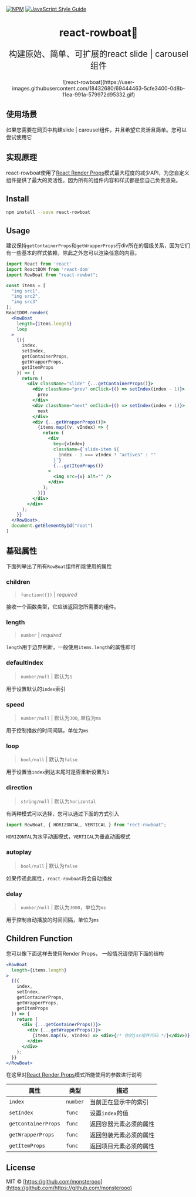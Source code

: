 [![NPM](https://img.shields.io/npm/v/react-rowboat.svg)](https://www.npmjs.com/package/react-rowboat) [![JavaScript Style Guide](https://img.shields.io/badge/code_style-standard-brightgreen.svg)](https://standardjs.com)

<h1 align="center">
  react-rowboat🚣
</h1>

<p align="center" style="font-size: 1.4rem;">
  构建原始、简单、可扩展的react slide | carousel组件
</p>

<p align="center">
![react-rowboat](https://user-images.githubusercontent.com/18432680/69444463-5cfe3400-0d8b-11ea-991a-579972d95332.gif)
<p>

## 使用场景

如果您需要在网页中构建slide | carousel组件，并且希望它灵活且简单。您可以尝试使用它

## 实现原理

react-rowboat使用了[React Render Props](https://github.com/monsterooo/blog/issues/17)模式最大程度的减少API，为您自定义组件提供了最大的灵活性。因为所有的组件内容和样式都是您自己负责渲染。

## Install

```bash
npm install --save react-rowboat
```

## Usage

建议保持`getContainerProps`和`getWrapperProps`行div所在的层级关系，因为它们有一些基本的样式依赖，除此之外您可以渲染任意的内容。

```jsx
import React from 'react'
import ReactDOM from 'react-dom'
import RowBoat from "react-rowbot";

const items = [
  "img src1",
  "img src2",
  "img src3"
];
ReactDOM.render(
  <RowBoat
    length={items.length}
    loop
  >
    {({
      index,
      setIndex,
      getContainerProps,
      getWrapperProps,
      getItemProps
    }) => {
      return (
        <div className="slide" {...getContainerProps()}>
          <div className="prev" onClick={() => setIndex(index - 1)}>
            prev
          </div>
          <div className="next" onClick={() => setIndex(index + 1)}>
            next
          </div>
          <div {...getWrapperProps()}>
            {items.map((v, vIndex) => {
              return (
                <div
                  key={vIndex}
                  className={`slide-item ${
                    index - 1 === vIndex ? "actives" : ""
                  }`}
                  {...getItemProps()}
                >
                  <img src={v} alt="" />
                </div>
              );
            })}
          </div>
        </div>
      );
    }}
  </RowBoat>,
  document.getElementById("root")
)
```

## 基础属性

下面列举出了所有`RowBoat`组件所能使用的属性

### children

> `function({})` | _required_

接收一个函数类型，它应该返回您所需要的组件。

### length

> `number` | _required_

`length`用于边界判断，一般使用`items.length`的属性即可

### defaultIndex

> `number/null` | 默认为`1`

用于设置默认的`index`索引

### speed

> `number/null` | 默认为`300`, 单位为`ms`

用于控制播放的时间间隔，单位为`ms`

### loop

> `bool/null` | 默认为`false`

用于设置当`index`到达末尾时是否重新设置为`1`

### direction

> `string/null` | 默认为`horizontal`

有两种模式可以选择，您可以通过下面的方式引入
```jsx
import RowBoat, { HORIZONTAL, VERTICAL } from "rect-rowboat";
```

`HORIZONTAL`为水平动画模式，`VERTICAL`为垂直动画模式

### autoplay

> `bool/null` | 默认为`false`

如果传递此属性，`react-rowboat`将会自动播放

### delay

> `number/null` | 默认为`3000`，单位为`ms`

用于控制自动播放的时间间隔，单位为`ms`


## Children Function

您可以像下面这样去使用Render Props， 一般情况请使用下面的结构

```jsx
<RowBoat
  length={items.length}
>
  {({
    index,
    setIndex,
    getContainerProps,
    getWrapperProps,
    getItemProps
  }) => {
    return (
      <div {...getContainerProps()}>
        <div {...getWrapperProps()}>
          {items.map((v, vIndex) => <div>{/* 你的jsx组件代码 */}</div>)}
        </div>
      </div>
    );
  }}
</RowBoat>
```

在这里对[React Render Props](https://github.com/monsterooo/blog/issues/17)模式所能使用的参数进行说明

| 属性                    | 类型         | 描述                       |
|------------------------|-------------|----------------------------|
| `index`                | `number`    | 当前正在显示中的索引          |
| `setIndex`             | `func`      | 设置`index`的值             |
| `getContainerProps`    | `func`      | 返回容器元素必须的属性        |
| `getWrapperProps`      | `func`      | 返回包装元素必须的属性        |
| `getItemProps`         | `func`      | 返回项目元素必须的属性        |

## License

MIT © [https://github.com/monsterooo](https://github.com/https://github.com/monsterooo)
